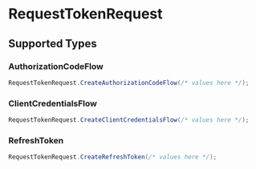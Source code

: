 # RequestTokenRequest


## Supported Types

### AuthorizationCodeFlow

```csharp
RequestTokenRequest.CreateAuthorizationCodeFlow(/* values here */);
```

### ClientCredentialsFlow

```csharp
RequestTokenRequest.CreateClientCredentialsFlow(/* values here */);
```

### RefreshToken

```csharp
RequestTokenRequest.CreateRefreshToken(/* values here */);
```

